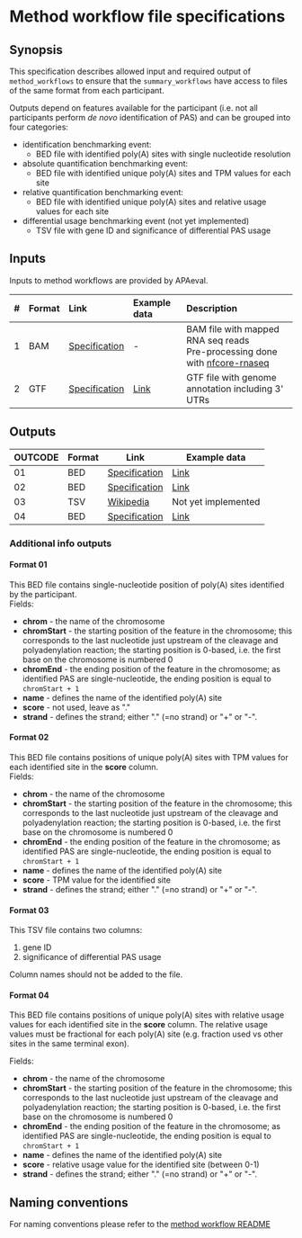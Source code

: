 # Method workflow file specifications

## Synopsis

This specification describes allowed input and required output of `method_workflows` to ensure that the `summary_workflows` have access to files of the same format from each participant.

Outputs depend on features available for the participant (i.e. not all participants perform *de novo* identification of PAS) and can be grouped into four categories:

- identification benchmarking event:
  - BED file with identified poly(A) sites with single nucleotide resolution
- absolute quantification benchmarking event:
  - BED file with identified unique poly(A) sites and TPM values for each site
- relative quantification benchmarking event:
  - BED file with identified unique poly(A) sites and relative usage values for each site
- differential usage benchmarking event (not yet implemented)
  - TSV file with gene ID and significance of differential PAS usage

## Inputs

Inputs to method workflows are provided by APAeval.

| # | Format | Link | Example data | Description |
| :-- | :--- | :--- | :--- | :----------|
| 1 | BAM | [Specification][spec-bam] | - | BAM file with mapped RNA seq reads<br/>Pre-processing done with [nfcore-rnaseq][nfcore-rnaseq]
| 2 | GTF | [Specification][spec-gtf] | [Link][in2] | GTF file with genome annotation including 3' UTRs |

## Outputs


| OUTCODE | Format | Link | Example data |
  | --- | --- | --- | --- |
  | 01 | BED | [Specification][spec-bed] | [Link][out-i] |
  | 02 | BED | [Specification][spec-bed] | [Link][out-aq] |
  | 03 | TSV | [Wikipedia][wiki-tsv] | Not yet implemented |
  | 04 | BED | [Specification][spec-bed] | [Link][out-rq] |

### Additional info outputs

#### Format 01

This BED file contains single-nucleotide position of poly(A) sites identified by the participant.  
Fields:

- **chrom** - the name of the chromosome
- **chromStart** - the starting position of the feature in the chromosome; this corresponds to the last nucleotide just upstream of the cleavage and polyadenylation reaction; the starting position is 0-based, i.e. the first base on the chromosome is numbered 0
- **chromEnd** - the ending position of the feature in the chromosome; as identified PAS are single-nucleotide, the ending position is equal to `chromStart + 1`
- **name** - defines the name of the identified poly(A) site
- **score** - not used, leave as "."
- **strand** - defines the strand; either "." (=no strand) or "+" or "-".

#### Format 02

This BED file contains positions of unique poly(A) sites with TPM values for each identified site in the **score** column.  
Fields:

- **chrom** - the name of the chromosome
- **chromStart** - the starting position of the feature in the chromosome; this corresponds to the last nucleotide just upstream of the cleavage and polyadenylation reaction; the starting position is 0-based, i.e. the first base on the chromosome is numbered 0
- **chromEnd** - the ending position of the feature in the chromosome; as identified PAS are single-nucleotide, the ending position is equal to `chromStart + 1`
- **name** - defines the name of the identified poly(A) site
- **score** - TPM value for the identified site
- **strand** - defines the strand; either "." (=no strand) or "+" or "-".

#### Format 03

This TSV file contains two columns:

1. gene ID
2. significance of differential PAS usage

Column names should not be added to the file.

#### Format 04

This BED file contains positions of unique poly(A) sites with relative usage values for each identified site in the **score** column. The relative usage values must be fractional for each poly(A) site (e.g. fraction used vs other sites in the same terminal exon).

Fields:

- **chrom** - the name of the chromosome
- **chromStart** - the starting position of the feature in the chromosome; this corresponds to the last nucleotide just upstream of the cleavage and polyadenylation reaction; the starting position is 0-based, i.e. the first base on the chromosome is numbered 0
- **chromEnd** - the ending position of the feature in the chromosome; as identified PAS are single-nucleotide, the ending position is equal to `chromStart + 1`
- **name** - defines the name of the identified poly(A) site
- **score** - relative usage value for the identified site (between 0-1)
- **strand** - defines the strand; either "." (=no strand) or "+" or "-".


## Naming conventions
For naming conventions please refer to the [method workflow README][ex-readme]

[//]: # (References)

[in2]: ./example_files/input2.gtf
[nfcore-rnaseq]: <https://nf-co.re/rnaseq>
[out-aq]: ./example_files/output_absQuant.bed
[out-i]: ./example_files/output_identification.bed
[out-rq]: ./example_files/output_relQuant.bed
[spec-bed]: <https://genome.ucsc.edu/FAQ/FAQformat.html#format1>
[spec-bam]: <https://samtools.github.io/hts-specs/SAMv1.pdf>
[spec-gtf]: <https://genome.ucsc.edu/FAQ/FAQformat.html#format4>
[wiki-tsv]: <https://en.wikipedia.org/wiki/Tab-separated_values>
[ex-readme]: ./README.md
[ex-readme-in]: ./README.md#more-details
